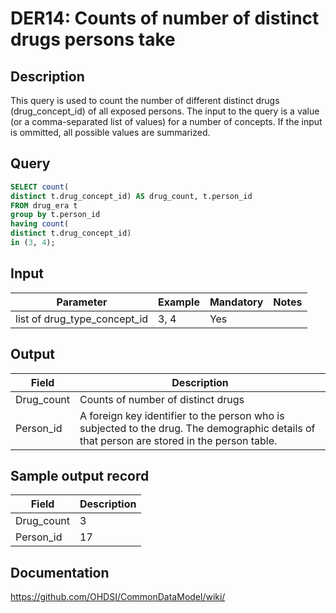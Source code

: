 <!---
Group:drug era
Name:DER14 Counts of number of distinct drugs persons take
Author:Patrick Ryan
CDM Version: 5.0
-->

# DER14: Counts of number of distinct drugs persons take

## Description
This query is used to count the number of different distinct drugs (drug_concept_id) of all exposed persons. The input to the query is a value (or a comma-separated list of values) for a number of concepts. If the input is ommitted, all possible values are summarized.

## Query
```sql
SELECT count(
distinct t.drug_concept_id) AS drug_count, t.person_id
FROM drug_era t
group by t.person_id
having count(
distinct t.drug_concept_id)
in (3, 4);
```

## Input

|  Parameter |  Example |  Mandatory |  Notes |
| --- | --- | --- | --- |
| list of drug_type_concept_id | 3, 4 | Yes |   |

## Output

|  Field |  Description |
| --- | --- |
| Drug_count | Counts of number of distinct drugs |
| Person_id | A foreign key identifier to the person who is subjected to the drug. The demographic details of that person are stored in the person table. |

## Sample output record

|  Field |  Description |
| --- | --- |
| Drug_count | 3 |
| Person_id | 17 |



## Documentation
https://github.com/OHDSI/CommonDataModel/wiki/
